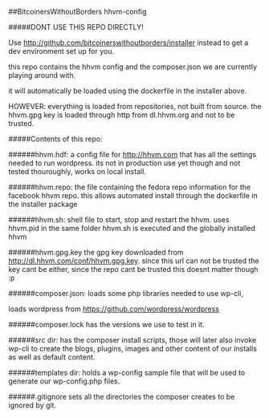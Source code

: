 



##BitcoinersWithoutBorders hhvm-config



#####DONT USE THIS REPO DIRECTLY!


Use http://github.com/bitcoinerswithoutborders/installer instead to get a dev environment set up for you.

this repo contains the hhvm config and the composer.json we are currently playing around with.

it will automatically be loaded using the dockerfile in the installer above.

HOWEVER: everything is loaded from repositories, not built from source.
the hhvm.gpg key is loaded through http from dl.hhvm.org and not to be trusted.


#####Contents of this repo:

######hhvm.hdf:
a config file for http://hhvm.com that has all the settings needed to run wordpress. its not in production use yet though and not tested thouroughly, works on local install.

######hhvm.repo:
the file containing the fedora repo information for the facebook hhvm repo. this allows automated install through the dockerfile in the installer package

######hhvm.sh:
shell file to start, stop and restart the hhvm.
uses hhvm.pid in the same folder hhvm.sh is executed and the globally installed hhvm

######hhvm.gpg.key
the gpg key downloaded from http://dl.hhvm.com/conf/hhvm.gpg.key. 
since this url can not be trusted the key cant be either, since the repo cant be trusted this doesnt matter though :p


######composer.json:
loads some php libraries needed to use wp-cli,

loads wordpress from https://github.com/wordpress/wordpress

######composer.lock
has the versions we use to test in it.

######src dir:
has the composer install scripts, those will later also invoke wp-cli to create the blogs, plugins, images and other content of our installs as well as default content.

######templates dir:
holds a wp-config sample file that will be used to generate our wp-config.php files.

######.gitignore
sets all the directories the composer creates to be ignored by git.
